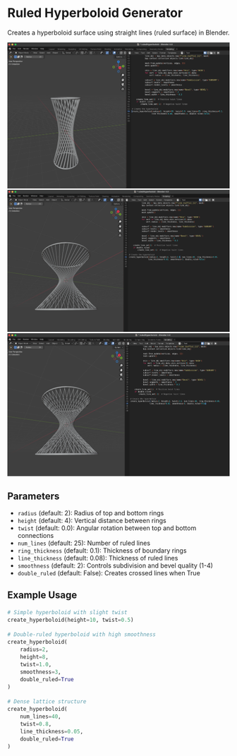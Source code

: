 # Ruled Hyperboloid Generator

Creates a hyperboloid surface using straight lines (ruled surface) in Blender.

![Description of image](images/Screenshot1.png)
![Description of image](images/Screenshot2.png)
![Description of image](images/Screenshot3.png)

## Parameters

- `radius` (default: 2): Radius of top and bottom rings
- `height` (default: 4): Vertical distance between rings
- `twist` (default: 0.0): Angular rotation between top and bottom connections
- `num_lines` (default: 25): Number of ruled lines
- `ring_thickness` (default: 0.1): Thickness of boundary rings
- `line_thickness` (default: 0.08): Thickness of ruled lines
- `smoothness` (default: 2): Controls subdivision and bevel quality (1-4)
- `double_ruled` (default: False): Creates crossed lines when True

## Example Usage

```python
# Simple hyperboloid with slight twist
create_hyperboloid(height=10, twist=0.5)

# Double-ruled hyperboloid with high smoothness
create_hyperboloid(
    radius=2,
    height=8,
    twist=1.0,
    smoothness=3,
    double_ruled=True
)

# Dense lattice structure
create_hyperboloid(
    num_lines=40,
    twist=0.8,
    line_thickness=0.05,
    double_ruled=True
)
```